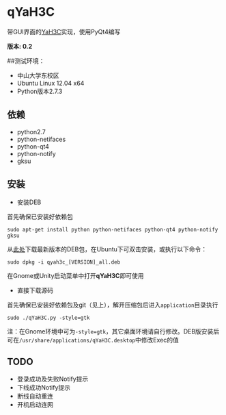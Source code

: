 # qYaH3C
带GUI界面的[YaH3C](https://github.com/humiaozuzu/YaH3C)实现，使用PyQt4编写

**版本: 0.2**

##测试环境：

* 中山大学东校区
* Ubuntu Linux 12.04 x64
* Python版本2.7.3


## 依赖
* python2.7
* python-netifaces
* python-qt4
* python-notify
* gksu

## 安装
* 安装DEB

首先确保已安装好依赖包

	sudo apt-get install python python-netifaces python-qt4 python-notify gksu

从[此处](https://github.com/zonyitoo/qYaH3C/downloads)下载最新版本的DEB包，在Ubuntu下可双击安装，或执行以下命令：

	sudo dpkg -i qyah3c_[VERSION]_all.deb

在Gnome或Unity启动菜单中打开**qYaH3C**即可使用

* 直接下载源码

首先确保已安装好依赖包及git（见上），解开压缩包后进入`application`目录执行

	sudo ./qYaH3C.py -style=gtk

注：在Gnome环境中可为`-style=gtk`，其它桌面环境请自行修改。DEB版安装后可在`/usr/share/applications/qYaH3C.desktop`中修改Exec的值

## TODO
* 登录成功及失败Notify提示
* 下线成功Notify提示
* 断线自动重连
* 开机启动连网
